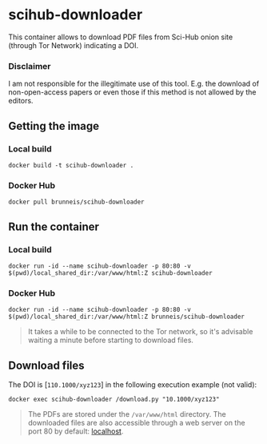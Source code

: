 # scihub-downloader
This container allows to download PDF files from Sci-Hub onion site (through Tor Network) indicating a DOI.

### Disclaimer
I am not responsible for the illegitimate use of this tool. E.g. the download of non-open-access papers or even those if this method is not allowed by the editors.

## Getting the image
### Local build
`docker build -t scihub-downloader .`

### Docker Hub
`docker pull brunneis/scihub-downloader`

## Run the container
### Local build
`docker run -id --name scihub-downloader -p 80:80 -v $(pwd)/local_shared_dir:/var/www/html:Z scihub-downloader`

### Docker Hub
`docker run -id --name scihub-downloader -p 80:80 -v $(pwd)/local_shared_dir:/var/www/html:Z brunneis/scihub-downloader`

> It takes a while to be connected to the Tor network, so it's advisable waiting a minute before starting to download files.

## Download files
The DOI is [`110.1000/xyz123`] in the following execution example (not valid):

`docker exec scihub-downloader /download.py "10.1000/xyz123"`

> The PDFs are stored under the `/var/www/html` directory. The downloaded files are also accessible through a web server on the port 80 by default: [localhost](http://localhost/).
